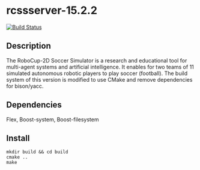 # rcssserver-15.2.2

[![Build Status](https://travis-ci.org/mhauskn/rcssserver.svg?branch=master)](https://travis-ci.org/mhauskn/rcssserver)

## Description ##
The RoboCup-2D Soccer Simulator is a research and educational tool for multi-agent systems and artificial intelligence. It enables for two teams of 11 simulated autonomous robotic players to play soccer (football). The build system of this version is modified to use CMake and remove dependencies for bison/yacc.

## Dependencies ##
Flex, Boost-system, Boost-filesystem

## Install ##
```
mkdir build && cd build
cmake ..
make
```
